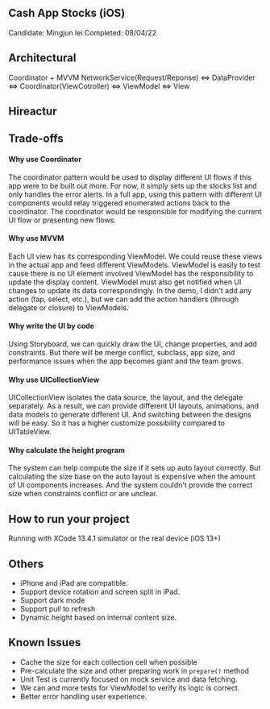 ## Cash App Stocks (iOS)
Candidate: Mingjun lei
Completed: 08/04/22

## Architectural 
Coordinator + MVVM
NetworkService(Request/Reponse) <=> DataProvider <=> Coordinator(ViewCotroller) <=> ViewModel <=> View

## Hireactur

## Trade-offs 
#### Why use Coordinator
The coordinator pattern would be used to display different UI flows if this app were to be built out more.
For now, it simply sets up the stocks list and only handles the error alerts. In a full app, using this pattern with different UI components would relay triggered enumerated actions back to the coordinator. The coordinator would be responsible for modifying the current UI flow or presenting new flows.  

#### Why use MVVM
Each UI view has its corresponding ViewModel. 
We could reuse these views in the actual app and feed different ViewModels. 
ViewModel is easily to test cause there is no UI element involved
ViewModel has the responsibility to update the display content.
ViewModel must also get notified when UI changes to update its data correspondingly.
In the demo, I didn't add any action (tap, select, etc.), 
but we can add the action handlers (through delegate or closure) to ViewModels. 

#### Why write the UI by code
Using Storyboard, we can quickly draw the UI, change properties, and add constraints. 
But there will be merge conflict, subclass, app size, and performance issues when the app becomes giant and the team grows. 

#### Why use UICollectionView
UICollectionView isolates the data source, the layout, and the delegate separately. 
As a result, we can provide different UI layouts, animations, and data models to generate different UI. And switching between the designs will be easy. So it has a higher customize possibility compared to UITableView. 

#### Why calculate the height program
The system can help compute the size if it sets up auto layout correctly.
But calculating the size base on the auto layout is expensive when the amount of UI components increases. 
And the system couldn't provide the correct size when constraints conflict or are unclear.

## How to run your project
Running with XCode 13.4.1 simulator or the real device (iOS 13+)

## Others
* iPhone and iPad are compatible.
* Support device rotation and screen split in iPad.
* Support dark mode
* Support pull to refresh
* Dynamic height based on internal content size.

## Known Issues 
* Cache the size for each collection cell when possible
* Pre-calculate the size and other preparing work in `prepare()` method
* Unit Test is currently focused on mock service and data fetching. 
* We can and more tests for ViewModel to verify its logic is correct.
* Better error handling user experience. 
